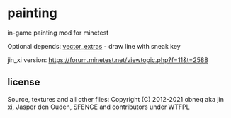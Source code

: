 painting
========

in-game painting mod for minetest

Optional depends:
[vector_extras](https://github.com/HybridDog/vector_extras) - draw line with sneak key

jin_xi version: https://forum.minetest.net/viewtopic.php?f=11&t=2588

license
-------

Source, textures and all other files:
Copyright (C) 2012-2021 obneq aka jin xi, Jasper den Ouden, SFENCE and contributors under WTFPL

